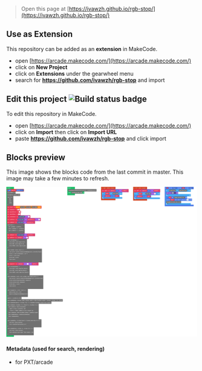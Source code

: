 


> Open this page at [https://ivawzh.github.io/rgb-stop/](https://ivawzh.github.io/rgb-stop/)

## Use as Extension

This repository can be added as an **extension** in MakeCode.

* open [https://arcade.makecode.com/](https://arcade.makecode.com/)
* click on **New Project**
* click on **Extensions** under the gearwheel menu
* search for **https://github.com/ivawzh/rgb-stop** and import

## Edit this project ![Build status badge](https://github.com/ivawzh/rgb-stop/workflows/MakeCode/badge.svg)

To edit this repository in MakeCode.

* open [https://arcade.makecode.com/](https://arcade.makecode.com/)
* click on **Import** then click on **Import URL**
* paste **https://github.com/ivawzh/rgb-stop** and click import

## Blocks preview

This image shows the blocks code from the last commit in master.
This image may take a few minutes to refresh.

![A rendered view of the blocks](https://github.com/ivawzh/rgb-stop/raw/master/.github/makecode/blocks.png)

#### Metadata (used for search, rendering)

* for PXT/arcade
<script src="https://makecode.com/gh-pages-embed.js"></script><script>makeCodeRender("{{ site.makecode.home_url }}", "{{ site.github.owner_name }}/{{ site.github.repository_name }}");</script>
